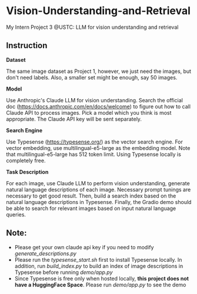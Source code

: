 # Vision-Understanding-and-Retrieval
My Intern Project 3 @USTC: LLM for vision understanding and retrieval

## Instruction
**Dataset**

The same image dataset as Project 1, however, we just need the images, but don't need labels.
Also, a smaller set might be enough, say 50 images.

**Model**

Use Anthropic's Claude LLM for vision understanding. Search the official doc
(https://docs.anthropic.com/en/docs/welcome) to figure out how to call Claude API to process
images. Pick a model which you think is most appropriate. The Claude API key will be sent
separately.

**Search Engine**

Use Typesense (https://typesense.org/) as the vector search engine. For vector embedding, use
multilingual-e5-large as the embedding model. Note that multilingual-e5-large has 512 token
limit. Using Typesense locally is completely free.

**Task Description**

For each image, use Claude LLM to perform vision understanding, generate natural language
descriptions of each image. Necessary prompt tunings are necessary to get good result.
Then, build a search index based on the natural language descriptions in Typesense.
Finally, the Gradio demo should be able to search for relevant images based on input natural
language queries.

## Note:
- Please get your own claude api key if you need to modify *generate_descriptions.py*
- Please run the *typesense_start.sh* first to install Typesense locally. In addition, run *build_index.py* to build an index of image descriptions in Typesense before running *demo/app.py*
- Since Typesense is free only when hosted locally, **this project does not have a HuggingFace Space**. Please run *demo/app.py* to see the demo
